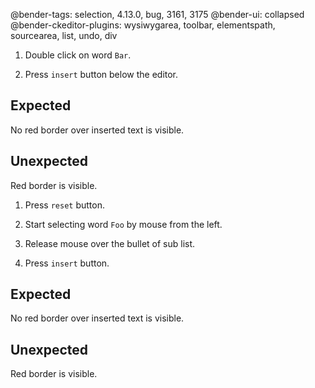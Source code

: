 @bender-tags: selection, 4.13.0, bug, 3161, 3175
@bender-ui: collapsed
@bender-ckeditor-plugins: wysiwygarea, toolbar, elementspath, sourcearea, list, undo, div

1. Double click on word `Bar`.

1. Press `insert` button below the editor.

## Expected

No red border over inserted text is visible.

## Unexpected

Red border is visible.

1. Press `reset` button.

1. Start selecting word `Foo` by mouse from the left.

1. Release mouse over the bullet of sub list.

1. Press `insert` button.

## Expected

No red border over inserted text is visible.

## Unexpected

Red border is visible.
